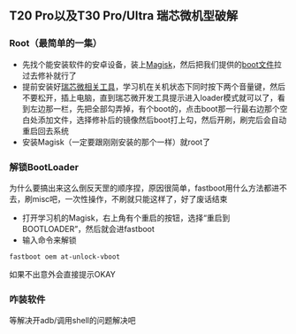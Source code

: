 
## T20 Pro以及T30 Pro/Ultra 瑞芯微机型破解

### Root（最简单的一集）

* 先找个能安装软件的安卓设备，装上[Magisk](待更新链接)，然后把我们提供的[boot文件](待更新链接)拉过去修补就行了
* 提前安装好[瑞芯微相关工具](待更新链接)，学习机在关机状态下同时按下两个音量键，然后不要松开，插上电脑，直到瑞芯微开发工具提示进入loader模式就可以了，看到左边那一栏，先把全部勾弄掉，有个boot的，点击boot那一行最右边那个空白处添加文件，选择修补后的镜像然后boot打上勾，然后开刷，刷完后会自动重启回去系统
* 安装Magisk（一定要跟刚刚安装的那个一样）就root了

### 解锁BootLoader

为什么要搞出来这么倒反天罡的顺序捏，原因很简单，fastboot用什么方法都进不去，刷misc吧，一次性操作，不刷就只能这样了，好了废话结束

* 打开学习机的Magisk，右上角有个重启的按钮，选择“重启到BOOTLOADER”，然后就会进fastboot
* 输入命令来解锁

```
fastboot oem at-unlock-vboot
```

如果不出意外会直接提示OKAY

### 咋装软件

等解决开adb/调用shell的问题解决吧
